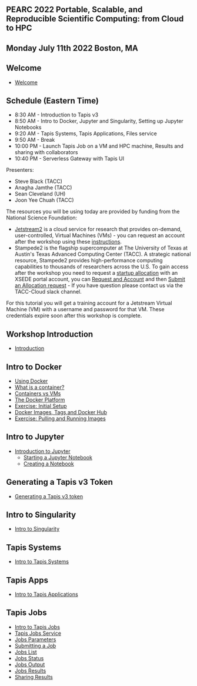 ## PEARC 2022 Portable, Scalable, and Reproducible Scientific Computing: from Cloud to HPC

## Monday July 11th 2022 Boston, MA

## Welcome
* [Welcome](./welcome/intro.md)

## Schedule (Eastern Time)
* 8:30 AM - Introduction to Tapis v3
* 8:50 AM - Intro to Docker, Jupyter and Singularity, Setting up Jupyter Notebooks
* 9:20 AM - Tapis Systems, Tapis Applications, Files service
* 9:50 AM - Break
* 10:00 PM - Launch Tapis Job on a VM and HPC machine, Results and sharing with collaborators
* 10:40 PM - Serverless Gateway with Tapis UI 


Presenters:
* Steve Black (TACC)
* Anagha Jamthe (TACC)
* Sean Cleveland (UH)
* Joon Yee Chuah (TACC)

The resources you will be using today are provided by funding from the National Science Foundation:

* [Jetstream2](https://jetstream-cloud.org/) is a cloud service for research that provides on-demand, user-controlled, Virtual Machines (VMs) - you can request an account after the workshop using these [instructions](https://iujetstream.atlassian.net/wiki/spaces/JWT/pages/76150553/Get+a+Jetstream+Trial+Access+account).
* Stampede2 is the flagship supercomputer at The University of Texas at Austin's Texas Advanced Computing Center (TACC). A strategic national resource, Stampede2 provides high-performance computing capabilities to thousands of researchers across the U.S. To gain access after the workshop you need to request a [startup allocation](https://portal.xsede.org/allocations/startup) with an XSEDE portal account, you can [Request and Account](https://portal.xsede.org/my-xsede?p_p_id=58&p_p_lifecycle=0&p_p_state=maximized&p_p_mode=view&_58_struts_action=%2Flogin%2Fcreate_account) and then [Submit an Allocation request](http://portal.xsede.org/submit-request) - If you have question please contact us via the TACC-Cloud slack channel.

For this tutorial you will get a training account for a Jetstream Virtual Machine (VM) with a username and password for that VM. These credentials expire soon after this workshop is complete.


## Workshop Introduction
* [Introduction](https://docs.google.com/presentation/d/1j8MHB6QqkZPsIBV-SWkTahA1W37FwFIJUGzsTlTisOc/edit?usp=sharing)

## Intro to Docker
  * [Using Docker](./block1/intro-to-docker.md)
  * [What is a container?](./block1/intro-to-docker.md#what-is-a-container)
  * [Containers vs VMs](./block1/intro-to-docker.md#containers-vs-vms)
  * [The Docker Platform](./block1/intro-to-docker.md#the-docker-platform)
  * [Exercise: Initial Setup](./block1/intro-to-docker.md#exercise-initial-setup)
  * [Docker Images, Tags,and Docker Hub](./block1/intro-to-docker.md##lecture-docker-images-and-tags-docker-hub-and-images)
  * [Exercise: Pulling and Running Images](./block1/intro-to-docker.md#pulling-and-running-images)


## Intro to Jupyter
* [Introduction to Jupyter](./block1/intro-to-jupyter.md)
  * [Starting a Jupyter Notebook](./block1/intro-to-jupyter.md#starting-up-your-jupyter-notebook-environment)
  * [Creating a Notebook](./block1/intro-to-jupyter.md#creating-a-notebook)

## Generating a Tapis v3 Token
* [Generating a Tapis v3 token](./block1/tapis-v3-token.md#generating-a-v3-token)

## Intro to Singularity
* [Intro to Singularity](./block1/intro-singularity.md)

## Tapis Systems
* [Intro to Tapis Systems](./block3/tapis-systems.md)

## Tapis Apps
* [Intro to Tapis Applications](./block4/apps.md)

## Tapis Jobs
  * [Intro to Tapis Jobs](./block4/jobs.md)
  * [Tapis Jobs Service](./block4/jobs.md#tapisaloe-jobs-service)
  * [Jobs Parameters](./block4/jobs.md#jobs-parameters)
  * [Submitting a Job ](./block4/jobs.md#submitting-a-job)
  * [Jobs List](./block4/jobs.md#jobs-list)
  * [Jobs Status](./block4/jobs.md#jobs-status)
  * [Jobs Output](./block4/jobs.md#jobs-output)
  * [Jobs Results](./block4/jobs.md#jobs-results)
  * [Sharing Results](./block4/jobs.md#sharing-results)

